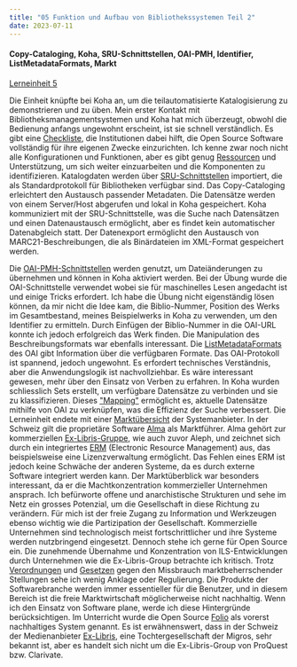```yaml
---
title: "05 Funktion und Aufbau von Bibliothekssystemen Teil 2"
date: 2023-07-11
---
```

#### Copy-Cataloging, Koha, SRU-Schnittstellen, OAI-PMH, Identifier, ListMetadataFormats, Markt
[Lerneinheit 5](https://pad.gwdg.de/NT85lsv_QIWjmPs18rQM_g#)

Die Einheit knüpfte bei Koha an, um die teilautomatisierte Katalogisierung zu demonstrieren und zu üben. Mein erster Kontakt mit Bibliotheksmanagementsystemen und Koha hat mich überzeugt, obwohl die Bedienung anfangs ungewohnt erscheint, ist sie schnell verständlich. Es gibt eine [Checkliste](https://koha-community.org/manual/22.11/en/html/implementation_checklist.html), die Institutionen dabei hilft, die Open Source Software vollständig für ihre eigenen Zwecke einzurichten. Ich kenne zwar noch nicht alle Konfigurationen und Funktionen, aber es gibt genug [Ressourcen](https://wiki.bsz-bw.de/display/KOHA/Dokumentation) und Unterstützung, um sich weiter einzuarbeiten und die Komponenten zu identifizieren.
Katalogdaten werden über [SRU-Schnittstellen](https://www.dnb.de/DE/Professionell/Metadatendienste/Datenbezug/SRU/sru_node.html) importiert, die als Standardprotokoll für Bibliotheken verfügbar sind. Das Copy-Cataloging erleichtert den Austausch passender Metadaten. Die Datensätze werden von einem Server/Host abgerufen und lokal in Koha gespeichert. Koha kommuniziert mit der SRU-Schnittstelle, was die Suche nach Datensätzen und einen Datenaustausch ermöglicht, aber es findet kein automatischer Datenabgleich statt. Der Datenexport ermöglicht den Austausch von MARC21-Beschreibungen, die als Binärdateien im XML-Format gespeichert werden.

Die [OAI-PMH-Schnittstellen](https://www.dnb.de/DE/Professionell/Metadatendienste/Datenbezug/OAI/oai_node.html) werden genutzt, um Dateiänderungen zu übernehmen und können in Koha aktiviert werden. Bei der Übung wurde die OAI-Schnittstelle verwendet wobei sie für maschinelles Lesen angedacht ist und einige Tricks erfordert. Ich habe die Übung nicht eigenständig lösen können, da mir nicht die Idee kam, die Biblio-Nummer, Position des Werks im Gesamtbestand, meines Beispielwerks in Koha zu verwenden, um den Identifier zu ermitteln. Durch Einfügen der Biblio-Nummer in die OAI-URL konnte ich jedoch erfolgreich das Werk finden. Die Manipulation des Beschreibungsformats war ebenfalls interessant. Die [ListMetadataFormats](https://www.openarchives.org/OAI/1.0/openarchivesprotocol.htm) des OAI gibt Information über die verfügbaren Formate. Das OAI-Protokoll ist spannend, jedoch ungewohnt. Es erfordert technisches Verständnis, aber die Anwendungslogik ist nachvollziehbar. Es wäre interessant gewesen, mehr über den Einsatz von Verben zu erfahren.
In Koha wurden schliesslich Sets erstellt, um verfügbare Datensätze zu verbinden und sie zu klassifizieren. Dieses ["Mapping"](https://shkrms.github.io/lerntagebuch_bain/2023/07/11/tag8.html) ermöglicht es, aktuelle Datensätze mithilfe von OAI zu verknüpfen, was die Effizienz der Suche verbessert. Die Lerneinheit endete mit einer [Marktübersicht](https://librarytechnology.org/products/sales-statistics.pl?ProductType=All&YearCount=3) der Systemanbieter. In der Schweiz gilt die proprietäre Software [Alma](https://de.wikipedia.org/wiki/Alma_(Bibliothekssoftware)) als Marktführer. Alma gehört zur kommerziellen [Ex-Libris-Gruppe](https://exlibrisgroup.com/), wie auch zuvor Aleph, und zeichnet sich durch ein integriertes [ERM](https://en.wikipedia.org/wiki/Electronic_resource_management) (Electronic Resource Management) aus, das beispielsweise eine Lizenzverwaltung ermöglicht. Das Fehlen eines ERM ist jedoch keine Schwäche der anderen Systeme, da es durch externe Software integriert werden kann.
Der Marktüberblick war besonders interessant, da er die Machtkonzentration kommerzieller Unternehmen ansprach. Ich befürworte offene und anarchistische Strukturen und sehe im Netz ein grosses Potenzial, um die Gesellschaft in diese Richtung zu verändern. Für mich ist der freie Zugang zu Information und Werkzeugen ebenso wichtig wie die Partizipation der Gesellschaft. Kommerzielle Unternehmen sind technologisch meist fortschrittlicher und ihre Systeme werden nutzbringend eingesetzt. Dennoch stehe ich gerne für Open Source ein. Die zunehmende Übernahme und Konzentration von ILS-Entwicklungen durch Unternehmen wie die Ex-Libris-Group betrachte ich kritisch. Trotz [Verordnungen](https://europa.eu/youreurope/business/selling-in-eu/competition-between-businesses/competition-rules-eu/index_de.htm) und [Gesetzen](https://www.seco.admin.ch/seco/de/home/wirtschaftslage---wirtschaftspolitik/wirtschaftspolitik/Wettbewerbspolitik/kartellgesetz.html) gegen den Missbrauch marktbeherrschender Stellungen sehe ich wenig Anklage oder Regulierung. Die Produkte der Softwarebranche werden immer essentieller für die Benutzer, und in diesem Bereich ist die freie Marktwirtschaft möglicherweise nicht nachhaltig. Wenn ich den Einsatz von Software plane, werde ich diese Hintergründe berücksichtigen. Im Unterricht wurde die Open Source [Folio](https://www.folio.org/) als vorerst nachhaltiges System genannt. Es ist erwähnenswert, dass in der Schweiz der Medienanbieter [Ex-Libris](https://de.wikipedia.org/wiki/Ex_Libris_(schweizerisches_Unternehmen)), eine Tochtergesellschaft der Migros, sehr bekannt ist, aber es handelt sich nicht um die Ex-Libris-Group von ProQuest bzw. Clarivate.
